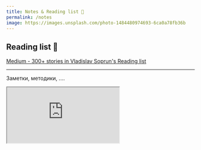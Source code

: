 ```yaml
---
title: Notes & Reading list 📝
permalink: /notes
image: https://images.unsplash.com/photo-1484480974693-6ca0a78fb36b
---
```


## Reading list 📖

[//]: # (<a href="https://medium.com/@soprun/list/reading-list" rel="noopener noreferrer" target="_blank">)
<a href="https://medium.com/@soprun/list/predefined:9331e0d1e988:READING_LIST" rel="noopener noreferrer" target="_blank">
<i class="fa-brands fa-medium" aria-hidden="true"></i>
Medium - 300+ stories in Vladislav Soprun's Reading list
</a>

---

Заметки, методики, ....
<iframe src="https://v1.embednotion.com/embed/2af354af1a90472c9874ffbe34b3e16f"></iframe>
